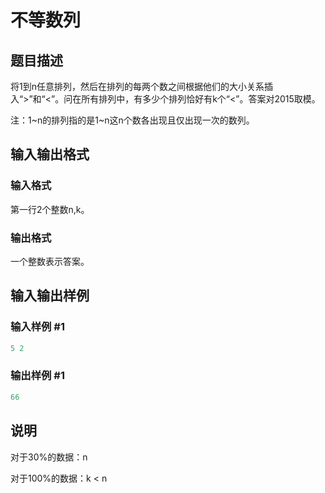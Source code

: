 # 不等数列

## 题目描述

将1到n任意排列，然后在排列的每两个数之间根据他们的大小关系插入“>”和“<”。问在所有排列中，有多少个排列恰好有k个“<”。答案对2015取模。

注：1~n的排列指的是1~n这n个数各出现且仅出现一次的数列。

## 输入输出格式

### 输入格式

第一行2个整数n,k。

### 输出格式

一个整数表示答案。

## 输入输出样例

### 输入样例 #1

```cpp
5 2
```


### 输出样例 #1

```cpp
66
```


## 说明

对于30%的数据：n 

对于100%的数据：k < n 

